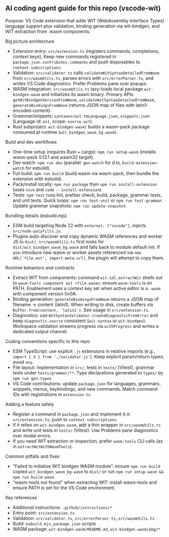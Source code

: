 ## AI coding agent guide for this repo (vscode-wit)

Purpose: VS Code extension that adds WIT (WebAssembly Interface Types) language support plus validation, binding generation via wit-bindgen, and WIT extraction from .wasm components.

Big picture architecture
- Extension entry: `src/extension.ts` (registers commands, completions, context keys). Keep new commands registered in `package.json.contributes.commands` and push disposables to `context.subscriptions`.
- Validation: `src/validator.ts` calls `validateWitSyntaxDetailedFromWasm` from `src/wasmUtils.ts`, parses errors with `src/errorParser.ts`, and writes VS Code diagnostics. Prefer Problems pane over popups.
- WASM integration: `src/wasmUtils.ts` lazy-loads local package `wit-bindgen-wasm` and initializes its wasm binary. Primary APIs: `getWitBindgenVersionFromWasm`, `validateWitSyntaxDetailedFromWasm`, `generateBindingsFromWasm` (returns JSON map of files with latin1-encoded content).
- Grammar/snippets: `syntaxes/wit.tmLanguage.json`, `snippets.json` (Language id: `wit`, scope: `source.wit`).
- Rust subproject: `wit-bindgen-wasm/` builds a wasm-pack package consumed at runtime (`wit_bindgen_wasm_bg.wasm`).

Build and dev workflows
- One-time setup (requires Rust + cargo): `npm run setup-wasm` (installs wasm-pack 0.13.1 and wasm32 target).
- Dev watch: `npm run dev` (parallel: `gen-watch` for d.ts, `build-extension-watch` for esbuild).
- Full build: `npm run build` (build wasm via wasm-pack, then bundle the extension with esbuild).
- Pack/install locally: `npm run package` then `npm run install-extension` (uses `vsce` and `code --install-extension`).
- Tests: `npm test` runs lint, prettier check, build, package, grammar tests, and unit tests. Quick loops: `npm run test-unit` or `npm run test-grammar`. Update grammar snapshots: `npm run update-snapshot`.

Bundling details (esbuild.mjs)
- ESM build targeting Node 22 with `external: ["vscode"]`, injects `src/node-polyfills.js`.
- Plugins auto-discover and copy dynamic WASM references and worker JS to `dist/`. `src/wasmUtils.ts` first looks for `dist/wit_bindgen_wasm_bg.wasm` and falls back to module default init. If you introduce new wasm or worker assets referenced via `new URL('file.ext', import.meta.url)`, the plugin will attempt to copy them.

Runtime behaviors and contracts
- Extract WIT from components: command `wit-idl.extractWit` shells out to `wasm-tools component wit <file.wasm>`; ensure `wasm-tools` is on PATH. Enablement uses a context key set when active editor is a `.wasm` with component version 0x0A.
- Binding generation: `generateBindingsFromWasm` returns a JSON map of filename -> content (latin1). When writing to disk, create buffers via `Buffer.from(content, 'latin1')`. See usage in `src/extension.ts`.
- Diagnostics: use `WitSyntaxValidator.createDiagnosticFromError` and keep `diagnostic.source` consistent (`wit-syntax` or `wit-bindgen`). Workspace validation streams progress via `withProgress` and writes a dedicated output channel.

Coding conventions specific to this repo
- ESM TypeScript: use explicit `.js` extensions in relative imports (e.g., `import { X } from './validator.js'`). Keep explicit param/return types; avoid `any`.
- File layout: implementation in `src/`, tests in `tests/` (Vitest), grammar tests under `tests/grammar/**`. Type declarations generated to `types/` by `npm run gen-types`.
- VS Code contributions: update `package.json` for languages, grammars, snippets, menus, keybindings, and new commands. Match command IDs with registrations in `extension.ts`.

Adding a feature safely
- Register a command in `package.json` and implement it in `src/extension.ts`; push to `context.subscriptions`.
- If it relies on `wit-bindgen-wasm`, add a thin wrapper in `src/wasmUtils.ts` and write unit tests in `tests/` (Vitest). Use Problems pane diagnostics over modal errors.
- If you need WIT extraction or inspection, prefer `wasm-tools` CLI calls (as in `extractWitWithWasmTools`).

Common pitfalls and fixes
- “Failed to initialize WIT bindgen WASM module”: ensure `npm run build` copied `wit_bindgen_wasm_bg.wasm` to `dist/` or run `npm run setup-wasm && npm run build-wasm`.
- “wasm-tools not found” when extracting WIT: install wasm-tools and ensure PATH is set for the VS Code environment.

Key references
- Additional instructions: `.github/instructions/*`
- Entry point: `src/extension.ts`
- Validation: `src/validator.ts`, `src/errorParser.ts`, `src/wasmUtils.ts`
- Build: `esbuild.mjs`, `package.json` scripts
- WASM package: `wit-bindgen-wasm/README.md`, `wit-bindgen-wasm/pkg/*`
